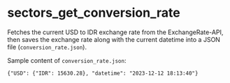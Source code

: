 # sectors_get_conversion_rate

Fetches the current USD to IDR exchange rate from the ExchangeRate-API, then saves the exchange rate along with the current datetime into a JSON file (`conversion_rate.json`).  

Sample content of `conversion_rate.json`:
```
{"USD": {"IDR": 15630.28}, "datetime": "2023-12-12 18:13:40"}
```
